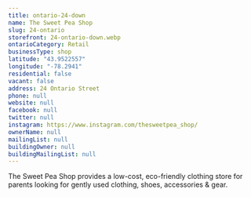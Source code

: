 ```yaml
---
title: ontario-24-down
name: The Sweet Pea Shop
slug: 24-ontario
storefront: 24-ontario-down.webp
ontarioCategory: Retail
businessType: shop
latitude: "43.9522557"
longitude: "-78.2941"
residential: false
vacant: false
address: 24 Ontario Street
phone: null
website: null
facebook: null
twitter: null
instagram: https://www.instagram.com/thesweetpea_shop/
ownerName: null
mailingList: null
buildingOwner: null
buildingMailingList: null
---
```

The Sweet Pea Shop provides a low-cost, eco-friendly clothing store for parents looking for gently used clothing, shoes, accessories & gear. 
